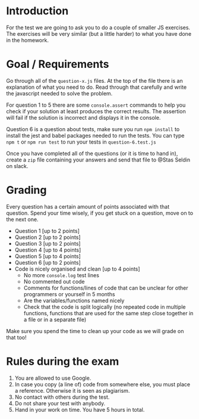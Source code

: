 # Introduction

For the test we are going to ask you to do a couple of smaller JS exercises. The exercises will be very similar (but a little harder) to what you have done in the homework.

# Goal / Requirements

Go through all of the `question-x.js` files. At the top of the file there is an explanation of what you need to do. Read through that carefully and write the javascript needed to solve the problem.

For question 1 to 5 there are some `console.assert` commands to help you check if your solution at least produces the correct results. The assertion will fail if the solution is incorrect and displays it in the console.

Question 6 is a question about tests, make sure you run `npm install` to install the jest and babel packages needed to run the tests. You can type `npm t` or `npm run test` to run your tests in `question-6.test.js`

Once you have completed all of the questions (or it is time to hand in), create a `zip` file containing your answers and send that file to @Stas Seldin on slack.

# Grading

Every question has a certain amount of points associated with that question. Spend your time wisely, if you get stuck on a question, move on to the next one.

- Question 1 [up to 2 points]
- Question 2 [up to 2 points]
- Question 3 [up to 2 points]
- Question 4 [up to 4 points]
- Question 5 [up to 4 points]
- Question 6 [up to 2 points]
- Code is nicely organised and clean [up to 4 points]
  - No more `console.log` test lines
  - No commented out code
  - Comments for functions/lines of code that can be unclear for other programmers or yourself in 5 months
  - Are the variables/functions named nicely
  - Check that the code is split logically (no repeated code in multiple functions, functions that are used for the same step close together in a file or in a separate file)

Make sure you spend the time to clean up your code as we will grade on that too!

# Rules during the exam

1. You are allowed to use Google.
2. In case you copy (a line of) code from somewhere else, you must place a reference. Otherwise it is seen as plagiarism.
3. No contact with others during the test.
4. Do not share your test with anybody.
5. Hand in your work on time. You have 5 hours in total.
